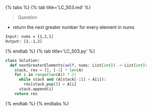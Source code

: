 {% tabs %}
{% tab title='LC_503.md' %}

> Question

* return the next greater number for every element in nums

```txt
Input: nums = [1,2,1]
Output: [2,-1,2]
```

{% endtab %}
{% tab title='LC_503.py' %}

```py
class Solution:
  def nextGreaterElements(self, nums: List[int]) -> List[int]:
    stack, res = [], [-1] * len(A)
    for i in range(len(A)) * 2:
      while stack and (A[stack[-1]] < A[i]):
        res[stack.pop()] = A[i]
      stack.append(i)
    return res
```

{% endtab %}
{% endtabs %}
